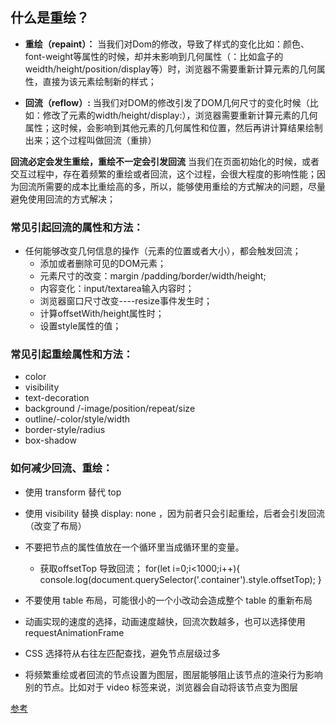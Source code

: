 ## 什么是重绘？
 - **重绘（repaint）：** 当我们对Dom的修改，导致了样式的变化比如：颜色、font-weight等属性的时候，却并未影响到几何属性（：比如盒子的weidth/height/position/display等）时，浏览器不需要重新计算元素的几何属性，直接为该元素绘制新的样式；
 
 - **回流（reflow）:** 当我们对DOM的修改引发了DOM几何尺寸的变化时候（比如：修改了元素的width/height/display:），浏览器需要重新计算元素的几何属性；这时候，会影响到其他元素的几何属性和位置，然后再讲计算结果绘制出来；这个过程叫做回流（重排）
 
**回流必定会发生重绘，重绘不一定会引发回流**
当我们在页面初始化的时候，或者交互过程中，存在着频繁的重绘或者回流，这个过程，会很大程度的影响性能；因为回流所需要的成本比重绘高的多，所以，能够使用重绘的方式解决的问题，尽量避免使用回流的方式解决；

### 常见引起回流的属性和方法：
     
* 任何能够改变几何信息的操作（元素的位置或者大小），都会触发回流；
    * 添加或者删除可见的DOM元素；
    * 元素尺寸的改变：margin /padding/border/width/height;
    * 内容变化：input/textarea输入内容时；
    * 浏览器窗口尺寸改变----resize事件发生时；
    * 计算offsetWith/height属性时；
    * 设置style属性的值；
    
### 常见引起重绘属性和方法：
  * color
  * visibility
  * text-decoration
  * background /-image/position/repeat/size
  * outline/-color/style/width
  * border-style/radius
  * box-shadow
 ### 如何减少回流、重绘：

- 使用 transform 替代 top

- 使用 visibility 替换 display: none ，因为前者只会引起重绘，后者会引发回流（改变了布局）

- 不要把节点的属性值放在一个循环里当成循环里的变量。
    - 获取offsetTop 导致回流；
    for(let i=0;i<1000;i++){
            console.log(document.querySelector('.container').style.offsetTop);
    }

- 不要使用 table 布局，可能很小的一个小改动会造成整个 table 的重新布局

- 动画实现的速度的选择，动画速度越快，回流次数越多，也可以选择使用 requestAnimationFrame

- CSS 选择符从右往左匹配查找，避免节点层级过多

- 将频繁重绘或者回流的节点设置为图层，图层能够阻止该节点的渲染行为影响别的节点。比如对于 video 标签来说，浏览器会自动将该节点变为图层


[参考](https://mp.weixin.qq.com/s/XUgIBKDxAY5EqKdaBkIg4A)